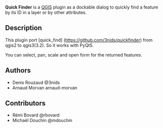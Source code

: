 **Quick Finder** is a [QGIS](http://www.qgis.org) plugin as a dockable dialog to quickly find a feature by its ID in a layer or by other attributes.

## Description

This plugin port [quick_find] (https://github.com/3nids/quickfinder) from qgis2 to qgis3(3.2). So it works with PyQt5.

You can select, pan, scale and open form for the returned features.


## Authors

* Denis Rouzaud @3nids
* Arnaud Morvan arnaud-morvan

## Contributors

* Rémi Bovard @rbovard
* Michaël Douchin @mdouchin




